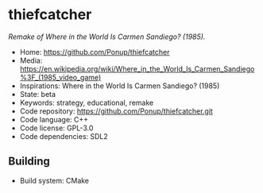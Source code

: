 # thiefcatcher

_Remake of Where in the World Is Carmen Sandiego? (1985)._

- Home: https://github.com/Ponup/thiefcatcher
- Media: <https://en.wikipedia.org/wiki/Where_in_the_World_Is_Carmen_Sandiego%3F_(1985_video_game)>
- Inspirations: Where in the World Is Carmen Sandiego? (1985)
- State: beta
- Keywords: strategy, educational, remake
- Code repository: https://github.com/Ponup/thiefcatcher.git
- Code language: C++
- Code license: GPL-3.0
- Code dependencies: SDL2

## Building

- Build system: CMake
